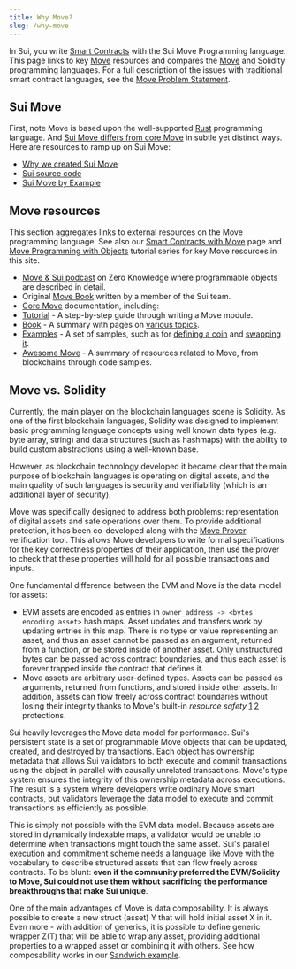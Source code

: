 ```yaml
---
title: Why Move?
slug: /why-move
---
```


In Sui, you write [Smart Contracts](../../build/create-smart-contracts/smart-contracts.md) with the Sui Move Programming language. This page links to key [Move](<https://golden.com/wiki/Move_(programming_language)-MNA4DZ6>) resources and compares the [Move](https://github.com/move-language/move/tree/main/language/documentation) and Solidity programming languages. For a full description of the issues with traditional smart contract languages, see the [Move Problem Statement](https://github.com/MystenLabs/awesome-move/blob/main/docs/problem_statement.md).

## Sui Move

First, note Move is based upon the well-supported [Rust](https://www.rust-lang.org/) programming language. And [Sui Move differs from core Move](../about-sui/how-sui-move-differs.md) in subtle yet distinct ways. Here are resources to ramp up on Sui Move:

- [Why we created Sui Move](https://sui.io/resources-move/why-we-created-sui-move/)
- [Sui source code](https://github.com/MystenLabs/sui)
- [Sui Move by Example](https://examples.sui.io)

## Move resources

This section aggregates links to external resources on the Move programming language. See also our [Smart Contracts with Move](../../build/create-smart-contracts/smart-contracts.md) page and [Move Programming with Objects](../../build/program-with-objects/using-objects.md) tutorial series for key Move resources in this site.

- [Move & Sui podcast](https://zeroknowledge.fm/228-2/) on Zero Knowledge where programmable objects are described in detail.
- Original [Move Book](https://move-language.github.io/move/) written by a member of the Sui team.
- [Core Move](https://github.com/move-language/move/tree/main/language/documentation) documentation, including:
- [Tutorial](https://github.com/move-language/move/blob/main/language/documentation/tutorial/README.md) - A step-by-step guide through writing a Move module.
- [Book](https://github.com/move-language/move/blob/main/language/documentation/book/src/introduction.md) - A summary with pages on [various topics](https://github.com/move-language/move/tree/main/language/documentation/book/src).
- [Examples](https://github.com/move-language/move/tree/main/language/documentation/examples/experimental) - A set of samples, such as for [defining a coin](https://github.com/move-language/move/tree/main/language/documentation/examples/experimental/basic-coin) and [swapping it](https://github.com/move-language/move/tree/main/language/documentation/examples/experimental/coin-swap).
- [Awesome Move](https://github.com/MystenLabs/awesome-move/blob/main/README.md) - A summary of resources related to Move, from blockchains through code samples.

## Move vs. Solidity

Currently, the main player on the blockchain languages scene is Solidity. As one of the first blockchain languages, Solidity was designed to implement basic programming language concepts using well known data types (e.g. byte array, string) and data structures (such as hashmaps) with the ability to build custom abstractions using a well-known base.

However, as blockchain technology developed it became clear that the main purpose of blockchain languages is operating on digital assets, and the main quality of such languages is security and verifiability (which is an additional layer of security).

Move was specifically designed to address both problems: representation of digital assets and safe operations over them. To provide additional protection, it has been co-developed along with the [Move Prover](https://arxiv.org/abs/2110.08362) verification tool. This allows Move developers to write formal specifications for the key correctness properties of their application, then use the prover to check that these properties will hold for all possible transactions and inputs.

One fundamental difference between the EVM and Move is the data model for assets:

- EVM assets are encoded as entries in `owner_address -> <bytes encoding asset>` hash maps. Asset updates and transfers work by updating entries in this map. There is no type or value representing an asset, and thus an asset cannot be passed as an argument, returned from a function, or be stored inside of another asset. Only unstructured bytes can be passed across contract boundaries, and thus each asset is forever trapped inside the contract that defines it.
- Move assets are arbitrary user-defined types. Assets can be passed as arguments, returned from functions, and stored inside other assets. In addition, assets can flow freely across contract boundaries without losing their integrity thanks to Move's built-in _resource safety_ [1](https://diem-developers-components.netlify.app/papers/diem-move-a-language-with-programmable-resources/2020-05-26.pdf) [2](https://arxiv.org/abs/2004.05106) protections.

Sui heavily leverages the Move data model for performance. Sui's persistent state is a set of programmable Move objects that can be updated, created, and destroyed by transactions. Each object has ownership metadata that allows Sui validators to both execute and commit transactions using the object in parallel with causally unrelated transactions. Move's type system ensures the integrity of this ownership metadata across executions. The result is a system where developers write ordinary Move smart contracts, but validators leverage the data model to execute and commit transactions as efficiently as possible.

This is simply not possible with the EVM data model. Because assets are stored in dynamically indexable maps, a validator would be unable to determine when transactions might touch the same asset. Sui's parallel execution and commitment scheme needs a language like Move with the vocabulary to describe structured assets that can flow freely across contracts. To be blunt: **even if the community preferred the EVM/Solidity to Move, Sui could not use them without sacrificing the performance breakthroughs that make Sui unique**.

One of the main advantages of Move is data composability. It is always possible to create a new struct (asset) Y that will hold initial asset X in it. Even more - with addition of generics, it is possible to define generic wrapper Z(T) that will be able to wrap any asset, providing additional properties to a wrapped asset or combining it with others. See how composability works in our [Sandwich example](https://github.com/MystenLabs/sui/tree/main/sui_programmability/examples/basics/sources/sandwich.move).
